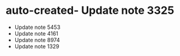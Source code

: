 # auto-created- Update note 3325
- Update note 5453
- Update note 4161
- Update note 8974
- Update note 1329
